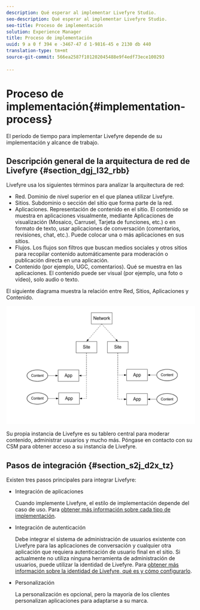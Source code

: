 ```yaml
---
description: Qué esperar al implementar Livefyre Studio.
seo-description: Qué esperar al implementar Livefyre Studio.
seo-title: Proceso de implementación
solution: Experience Manager
title: Proceso de implementación
uuid: 9 a 0 f 394 e -3467-47 d 1-9816-45 e 2130 db 440
translation-type: tm+mt
source-git-commit: 566ea2587f101202045488e9f4edf73ece100293

---
```



# Proceso de implementación{#implementation-process}

El período de tiempo para implementar Livefyre depende de su implementación y alcance de trabajo.

## Descripción general de la arquitectura de red de Livefyre {#section_dgj_l32_rbb}

Livefyre usa los siguientes términos para analizar la arquitectura de red:

* Red. Dominio de nivel superior en el que planea utilizar Livefyre.
* Sitios. Subdominio o sección del sitio que forma parte de la red.
* Aplicaciones. Representación de contenido en el sitio. El contenido se muestra en aplicaciones visualmente, mediante Aplicaciones de visualización (Mosaico, Carrusel, Tarjeta de funciones, etc.) o en formato de texto, usar aplicaciones de conversación (comentarios, revisiones, chat, etc.). Puede colocar una o más aplicaciones en sus sitios.
* Flujos. Los flujos son filtros que buscan medios sociales y otros sitios para recopilar contenido automáticamente para moderación o publicación directa en una aplicación.
* Contenido (por ejemplo, UGC, comentarios). Qué se muestra en las aplicaciones. El contenido puede ser visual (por ejemplo, una foto o vídeo), solo audio o texto.

El siguiente diagrama muestra la relación entre Red, Sitios, Aplicaciones y Contenido.

![](assets/network_site_architecture.png)

Su propia instancia de Livefyre es su tablero central para moderar contenido, administrar usuarios y mucho más. Póngase en contacto con su CSM para obtener acceso a su instancia de Livefyre.

## Pasos de integración {#section_s2j_d2x_tz}

Existen tres pasos principales para integrar Livefyre:

* Integración de aplicaciones

   Cuando implemente Livefyre, el estilo de implementación depende del caso de uso. Para [obtener más información sobre cada tipo de implementación](/help/implementation/c-getting-started/c-implementation-process/c-app-integration-types.md#c_app_integration_types).

* Integración de autenticación

   Debe integrar el sistema de administración de usuarios existente con Livefyre para las aplicaciones de conversación y cualquier otra aplicación que requiera autenticación de usuario final en el sitio. Si actualmente no utiliza ninguna herramienta de administración de usuarios, puede utilizar la identidad de Livefyre. Para [obtener más información sobre la identidad de Livefyre, qué es y cómo configurarlo](/help/implementation/c-livefyre-identity-comp/c-livefyre-identity-comp.md#c_livefyre_identity).

* Personalización

   La personalización es opcional, pero la mayoría de los clientes personalizan aplicaciones para adaptarse a su marca.

